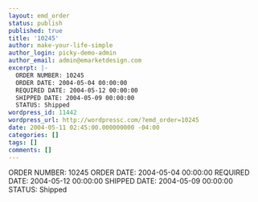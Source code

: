 ```yaml
---
layout: emd_order
status: publish
published: true
title: '10245'
author: make-your-life-simple
author_login: picky-demo-admin
author_email: admin@emarketdesign.com
excerpt: |-
  ORDER NUMBER: 10245
  ORDER DATE: 2004-05-04 00:00:00
  REQUIRED DATE: 2004-05-12 00:00:00
  SHIPPED DATE: 2004-05-09 00:00:00
  STATUS: Shipped
wordpress_id: 11442
wordpress_url: http://wordpressc.com/?emd_order=10245
date: 2004-05-11 02:45:00.000000000 -04:00
categories: []
tags: []
comments: []
---
```

ORDER NUMBER: 10245
ORDER DATE: 2004-05-04 00:00:00
REQUIRED DATE: 2004-05-12 00:00:00
SHIPPED DATE: 2004-05-09 00:00:00
STATUS: Shipped
